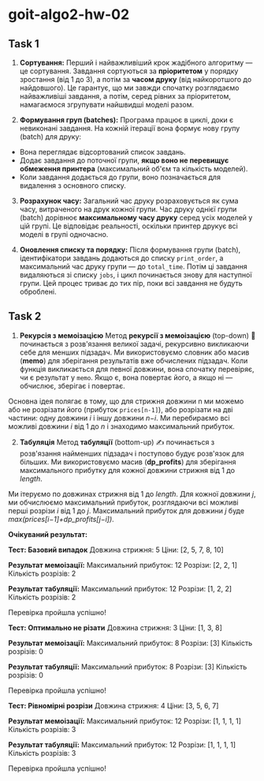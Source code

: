 # goit-algo2-hw-02

## Task 1

1. **Сортування:** Перший і найважливіший крок жадібного алгоритму — це сортування. Завдання сортуються за **пріоритетом** у порядку зростання (від 1 до 3), а потім за **часом друку** (від найкоротшого до найдовшого). Це гарантує, що ми завжди спочатку розглядаємо найважливіші завдання, а потім, серед рівних за пріоритетом, намагаємося згрупувати найшвидші моделі разом.

2. **Формування груп (batches):** Програма працює в циклі, доки є невиконані завдання. На кожній ітерації вона формує нову групу (batch) для друку:

- Вона переглядає відсортований список завдань.
- Додає завдання до поточної групи, **якщо воно не перевищує обмеження принтера** (максимальний об'єм та кількість моделей).
- Коли завдання додається до групи, воно позначається для видалення з основного списку.

3. **Розрахунок часу:** Загальний час друку розраховується як сума часу, витраченого на друк кожної групи. Час друку однієї групи (batch) дорівнює **максимальному часу друку** серед усіх моделей у цій групі. Це відповідає реальності, оскільки принтер друкує всі моделі в групі одночасно.

4. **Оновлення списку та порядку:** Після формування групи (batch), ідентифікатори завдань додаються до списку ```print_order```, а максимальний час друку групи — до ```total_time```. Потім ці завдання видаляються зі списку ```jobs```, і цикл починається знову для наступної групи. Цей процес триває до тих пір, поки всі завдання не будуть оброблені.

## Task 2

1. **Рекурсія з мемоізацією**
Метод **рекурсії з мемоізацією** (top-down) 🧠 починається з розв'язання великої задачі, рекурсивно викликаючи себе для менших підзадач. Ми використовуємо словник або масив (**memo**) для зберігання результатів вже обчислених підзадач. Коли функція викликається для певної довжини, вона спочатку перевіряє, чи є результат у ```memo```. Якщо є, вона повертає його, а якщо ні — обчислює, зберігає і повертає.

Основна ідея полягає в тому, що для стрижня довжини n ми можемо або не розрізати його (прибуток ```prices[n-1]```), або розрізати на дві частини: одну довжини *i* і іншу довжини *n−i*. Ми перебираємо всі можливі довжини *i* від 1 до *n* і знаходимо максимальний прибуток.

2. **Табуляція**
Метод **табуляції** (bottom-up) ✍️ починається з розв'язання найменших підзадач і поступово будує розв'язок для більших. Ми використовуємо масив (**dp_profits**) для зберігання максимального прибутку для кожної довжини стрижня від 1 до *length*.

Ми ітеруємо по довжинах стрижня від 1 до *length*. Для кожної довжини *j*, ми обчислюємо максимальний прибуток, розглядаючи всі можливі перші розрізи *i* від 1 до *j*. Максимальний прибуток для довжини *j* буде *max(prices[i−1]+dp_profits[j−i])*.

**Очікуваний результат:**

**Тест: Базовий випадок**
Довжина стрижня: 5
Ціни: [2, 5, 7, 8, 10]

**Результат мемоізації:**
Максимальний прибуток: 12
Розрізи: [2, 2, 1]
Кількість розрізів: 2

**Результат табуляції:**
Максимальний прибуток: 12
Розрізи: [1, 2, 2]
Кількість розрізів: 2

Перевірка пройшла успішно!

**Тест: Оптимально не різати**
Довжина стрижня: 3
Ціни: [1, 3, 8]

**Результат мемоізації:**
Максимальний прибуток: 8
Розрізи: [3]
Кількість розрізів: 0

**Результат табуляції:**
Максимальний прибуток: 8
Розрізи: [3]
Кількість розрізів: 0

Перевірка пройшла успішно!

**Тест: Рівномірні розрізи**
Довжина стрижня: 4
Ціни: [3, 5, 6, 7]

**Результат мемоізації:**
Максимальний прибуток: 12
Розрізи: [1, 1, 1, 1]
Кількість розрізів: 3

**Результат табуляції:**
Максимальний прибуток: 12
Розрізи: [1, 1, 1, 1]
Кількість розрізів: 3

Перевірка пройшла успішно!